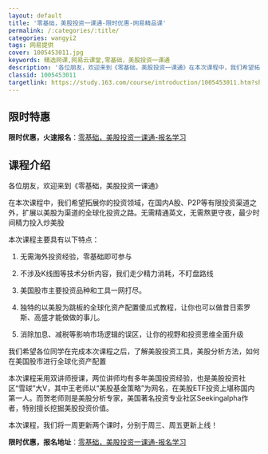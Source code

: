 ```yaml
---
layout: default
title: '零基础，美股投资一课通-限时优惠-网易精品课'
permalink: /:categories/:title/
categories: wangyi2
tags: 网易提供
cover: 1005453011.jpg
keywords: 精选网课,网易云课堂,零基础，美股投资一课通
description: '各位朋友，欢迎来到《零基础，美股投资一课通》在本次课程中，我们希望拓展你的投资领域，在国内A股、P2P等有限投资渠道之外'
classid: 1005453011
targetlink: https://study.163.com/course/introduction/1005453011.htm?share=1&shareId=1025206652&utm_campaign=share&utm_medium=iphoneShare&utm_source=&utm_u=1025206652
---
```


## 限时特惠

**限时优惠，火速报名**：[零基础，美股投资一课通-报名学习](https://study.163.com/course/introduction/1005453011.htm?share=1&shareId=1025206652&utm_campaign=share&utm_medium=iphoneShare&utm_source=&utm_u=1025206652)

## 课程介绍

各位朋友，欢迎来到《零基础，美股投资一课通》



在本次课程中，我们希望拓展你的投资领域，在国内A股、P2P等有限投资渠道之外，扩展以美股为渠道的全球化投资之路。无需精通英文，无需熬更守夜，最少时间精力投入炒美股



本次课程主要具有以下特点：

1.	无需海外投资经验，零基础即可参与

2.	不涉及K线图等技术分析内容，我们走少精力消耗，不盯盘路线

3.	美国股市主要投资品种和工具一网打尽。

4.	独特的以美股为跳板的全球化资产配置傻瓜式教程，让你也可以做昔日索罗斯、高盛才能做做的事儿。

5.	消除加息、减税等影响市场逻辑的误区，让你的视野和投资思维全面升级



我们希望各位同学在完成本次课程之后，了解美股投资工具，美股分析方法，如何在美国股市进行全球化资产配置



本次课程采用双讲师授课，两位讲师均有多年美国投资经验，也是美股投资社区“雪球”大V，其中王老师以“美股基金策略”为网名，在美股ETF投资上堪称国内第一人。而贺老师则是美股分析专家，美国著名投资专业社区Seekingalpha作者，特别擅长挖掘美股投资价值。



本次课程，我们将一周更新两个课时，分别于周三、周五更新上线！

**限时优惠，报名地址**：[零基础，美股投资一课通-报名学习](https://study.163.com/course/introduction/1005453011.htm?share=1&shareId=1025206652&utm_campaign=share&utm_medium=iphoneShare&utm_source=&utm_u=1025206652)

